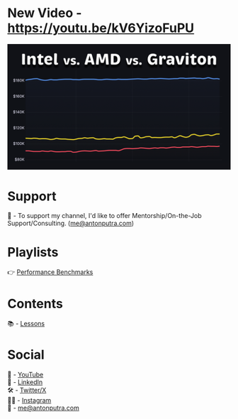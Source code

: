 # New Video - https://youtu.be/kV6YizoFuPU

[<img src="assets/254-v2.png?raw=true">](https://youtu.be/kV6YizoFuPU)

# Support

🔴 - To support my channel, I'd like to offer Mentorship/On-the-Job Support/Consulting. (me@antonputra.com)

# Playlists

👉 [Performance Benchmarks](https://youtube.com/playlist?list=PLiMWaCMwGJXmcDLvMQeORJ-j_jayKaLVn&si=p-UOaVM_6_SFx52H)

# Contents

📚 - [Lessons](docs/contents.md)

# Social

🎥 - [YouTube](https://www.youtube.com/c/AntonPutra)  
💼 - [LinkedIn](https://www.linkedin.com/in/anton-putra)  
🛠️ - [Twitter/X](https://x.com/antonvputra)  
🙋‍♂️ - [Instagram](https://www.instagram.com/aputrabay)  
📨 - me@antonputra.com

